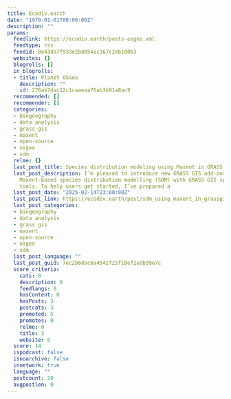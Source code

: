 ```yaml
---
title: Ecodiv.earth
date: "1970-01-01T00:00:00Z"
description: ""
params:
  feedlink: https://ecodiv.earth/posts-osgeo.xml
  feedtype: rss
  feedid: 0e43da7f933e2bd054ac167c2eb10063
  websites: {}
  blogrolls: []
  in_blogrolls:
  - title: Planet OSGeo
    description: ""
    id: 276ab7dac12c1caaeaa76ab3b91a8ac9
  recommended: []
  recommender: []
  categories:
  - biogeography
  - data analysis
  - grass gis
  - maxent
  - open-source
  - osgeo
  - sdm
  relme: {}
  last_post_title: Species distribution modeling using Maxent in GRASS GIS
  last_post_description: I’m pleased to introduce new GRASS GIS add-ons that integrate
    Maxent-based species distribution modelling (SDM) with GRASS GIS spatial analysis
    tools. To help users get started, I’ve prepared a
  last_post_date: "2025-02-14T23:00:00Z"
  last_post_link: https://ecodiv.earth/post/sdm_using_maxent_in_grassgis/
  last_post_categories:
  - biogeography
  - data analysis
  - grass gis
  - maxent
  - open-source
  - osgeo
  - sdm
  last_post_language: ""
  last_post_guid: 7ec2b6dac6a4542f25f18ef2edb39e7c
  score_criteria:
    cats: 0
    description: 0
    feedlangs: 0
    hasContent: 0
    hasPosts: 3
    postcats: 3
    promoted: 5
    promotes: 0
    relme: 0
    title: 3
    website: 0
  score: 14
  ispodcast: false
  isnoarchive: false
  innetwork: true
  language: ""
  postcount: 20
  avgpostlen: 0
---
```

